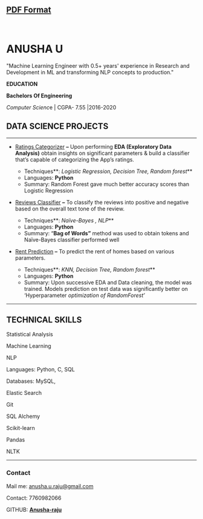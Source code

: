 ﻿## [PDF Format](https://github.com/Anusha-raju/RESUME/blob/main/resume.pdf)

﻿<h1>ANUSHA U                                                          </h1>                                    

"Machine Learning Engineer with 0.5+ years' experience in Research and Development in ML and transforming NLP concepts to production."



**EDUCATION**

**Bachelors Of Engineering** 

*Computer Scienc*e | CGPA- 7.55 |2016-2020



## DATA SCIENCE PROJECTS

------

- [Ratings Categorizer](https://github.com/Anusha-raju/Ratings_classifier) **–** Upon performing **EDA (Exploratory Data Analysis)** obtain insights on significant parameters & build a classifier that’s capable of categorizing the App’s ratings.
  - Techniques**: *Logistic Regression, Decision Tree, Random forest***
  - Languages: **Python**
  - Summary: Random Forest gave much better accuracy scores than Logistic Regression

- [Reviews Classifier](https://github.com/Anusha-raju/Reviews_classifier) **–** To classify the reviews into positive and negative based on the overall text tone of the review.
  - Techniques**: *Naïve-Bayes , NLP***
  - Languages: **Python**
  - Summary: “**Bag of Words”** method was used to obtain tokens and Naïve-Bayes classifier performed well
- [Rent Prediction](https://github.com/Anusha-raju/House-Rent-Data-Analysis) **–** To predict the rent of homes based on various parameters.
  - Techniques**: *KNN, Decision Tree, Random forest***
  - Languages: **Python**
  - Summary: Upon successive EDA and Data cleaning, the model was trained. Models prediction on test data was significantly better on ‘Hyperparameter *optimization of RandomForest’*





------

## TECHNICAL SKILLS
Statistical Analysis 

Machine Learning 

NLP 

Languages: Python, C, SQL 

Databases: MySQL,  

Elastic Search 

Git 

SQL Alchemy 

Scikit-learn 

Pandas 

NLTK 

  

------

### Contact 

﻿Mail me: <anusha.u.raju@gmail.com>

Contact: 7760982066

GITHUB: [**Anusha-raju**](https://github.com/Anusha-raju)
